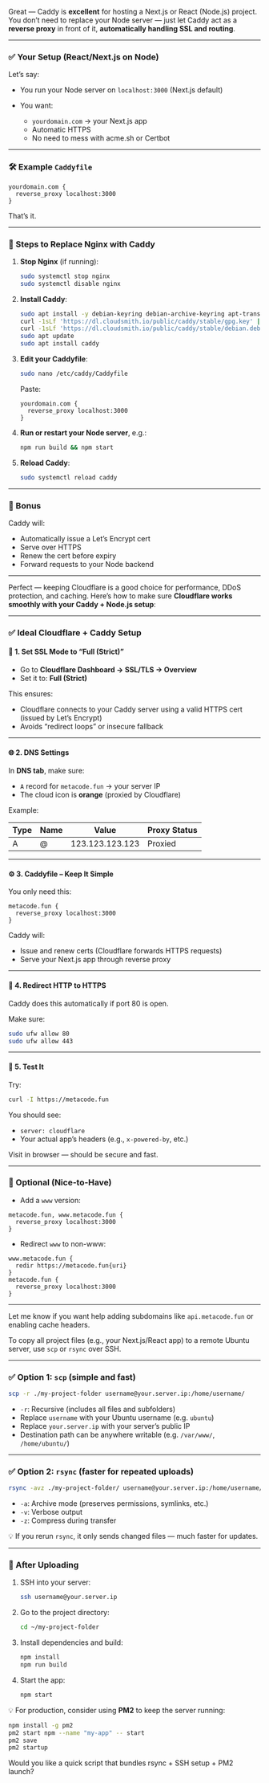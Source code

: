 Great — Caddy is **excellent** for hosting a Next.js or React (Node.js) project. You don’t need to replace your Node server — just let Caddy act as a **reverse proxy** in front of it, **automatically handling SSL and routing**.

---

### ✅ Your Setup (React/Next.js on Node)

Let’s say:

* You run your Node server on `localhost:3000` (Next.js default)
* You want:

  * `yourdomain.com` → your Next.js app
  * Automatic HTTPS
  * No need to mess with acme.sh or Certbot

---

### 🛠 Example `Caddyfile`

```caddyfile
yourdomain.com {
  reverse_proxy localhost:3000
}
```

That’s it.

---

### 🔄 Steps to Replace Nginx with Caddy

1. **Stop Nginx** (if running):

   ```bash
   sudo systemctl stop nginx
   sudo systemctl disable nginx
   ```

2. **Install Caddy**:

   ```bash
   sudo apt install -y debian-keyring debian-archive-keyring apt-transport-https
   curl -1sLf 'https://dl.cloudsmith.io/public/caddy/stable/gpg.key' | sudo gpg --dearmor -o /usr/share/keyrings/caddy-stable-archive-keyring.gpg
   curl -1sLf 'https://dl.cloudsmith.io/public/caddy/stable/debian.deb.txt' | sudo tee /etc/apt/sources.list.d/caddy-stable.list
   sudo apt update
   sudo apt install caddy
   ```

3. **Edit your Caddyfile**:

   ```bash
   sudo nano /etc/caddy/Caddyfile
   ```

   Paste:

   ```caddyfile
   yourdomain.com {
     reverse_proxy localhost:3000
   }
   ```

4. **Run or restart your Node server**, e.g.:

   ```bash
   npm run build && npm start
   ```

5. **Reload Caddy**:

   ```bash
   sudo systemctl reload caddy
   ```

---

### 🧠 Bonus

Caddy will:

* Automatically issue a Let’s Encrypt cert
* Serve over HTTPS
* Renew the cert before expiry
* Forward requests to your Node backend

---
Perfect — keeping Cloudflare is a good choice for performance, DDoS protection, and caching. Here’s how to make sure **Cloudflare works smoothly with your Caddy + Node.js setup**:

---

### ✅ Ideal Cloudflare + Caddy Setup

#### 🔐 1. **Set SSL Mode to “Full (Strict)”**

* Go to **Cloudflare Dashboard → SSL/TLS → Overview**
* Set it to: **Full (Strict)**

This ensures:

* Cloudflare connects to your Caddy server using a valid HTTPS cert (issued by Let’s Encrypt)
* Avoids “redirect loops” or insecure fallback

---

#### 🌐 2. **DNS Settings**

In **DNS tab**, make sure:

* `A` record for `metacode.fun` → your server IP
* The cloud icon is **orange** (proxied by Cloudflare)

Example:

| Type | Name | Value           | Proxy Status |
| ---- | ---- | --------------- | ------------ |
| A    | @    | 123.123.123.123 | Proxied      |

---

#### ⚙️ 3. **Caddyfile – Keep It Simple**

You only need this:

```caddyfile
metacode.fun {
  reverse_proxy localhost:3000
}
```

Caddy will:

* Issue and renew certs (Cloudflare forwards HTTPS requests)
* Serve your Next.js app through reverse proxy

---

#### 🔁 4. **Redirect HTTP to HTTPS**

Caddy does this automatically if port 80 is open.

Make sure:

```bash
sudo ufw allow 80
sudo ufw allow 443
```

---

#### 🧪 5. **Test It**

Try:

```bash
curl -I https://metacode.fun
```

You should see:

* `server: cloudflare`
* Your actual app’s headers (e.g., `x-powered-by`, etc.)

Visit in browser — should be secure and fast.

---

### 🧠 Optional (Nice-to-Have)

* Add a `www` version:

```caddyfile
metacode.fun, www.metacode.fun {
  reverse_proxy localhost:3000
}
```

* Redirect `www` to non-www:

```caddyfile
www.metacode.fun {
  redir https://metacode.fun{uri}
}
metacode.fun {
  reverse_proxy localhost:3000
}
```

---

Let me know if you want help adding subdomains like `api.metacode.fun` or enabling cache headers.

To copy all project files (e.g., your Next.js/React app) to a remote Ubuntu server, use `scp` or `rsync` over SSH.

---

### ✅ Option 1: `scp` (simple and fast)

```bash
scp -r ./my-project-folder username@your.server.ip:/home/username/
```

* `-r`: Recursive (includes all files and subfolders)
* Replace `username` with your Ubuntu username (e.g. `ubuntu`)
* Replace `your.server.ip` with your server’s public IP
* Destination path can be anywhere writable (e.g. `/var/www/`, `/home/ubuntu/`)

---

### ✅ Option 2: `rsync` (faster for repeated uploads)

```bash
rsync -avz ./my-project-folder/ username@your.server.ip:/home/username/my-project-folder/
```

* `-a`: Archive mode (preserves permissions, symlinks, etc.)
* `-v`: Verbose output
* `-z`: Compress during transfer

💡 If you rerun `rsync`, it only sends changed files — much faster for updates.

---

### 📁 After Uploading

1. SSH into your server:

   ```bash
   ssh username@your.server.ip
   ```

2. Go to the project directory:

   ```bash
   cd ~/my-project-folder
   ```

3. Install dependencies and build:

   ```bash
   npm install
   npm run build
   ```

4. Start the app:

   ```bash
   npm start
   ```

💡 For production, consider using **PM2** to keep the server running:

```bash
npm install -g pm2
pm2 start npm --name "my-app" -- start
pm2 save
pm2 startup
```

Would you like a quick script that bundles rsync + SSH setup + PM2 launch?
